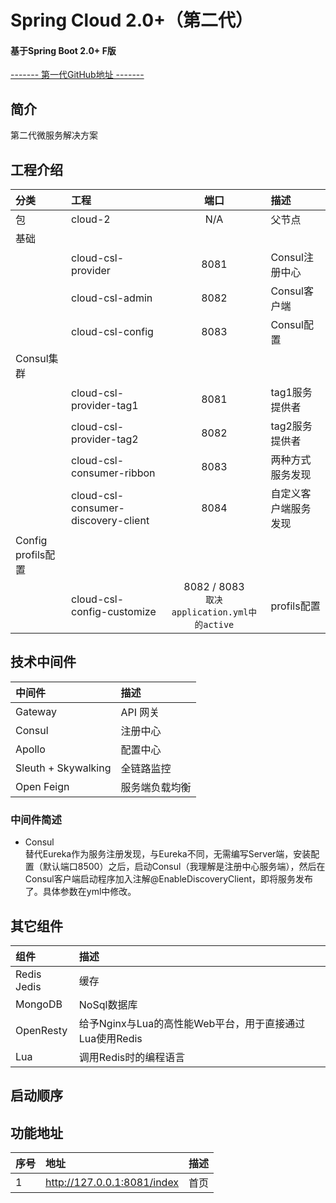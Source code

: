 # Spring Cloud 2.0+（第二代） #
#### 基于Spring Boot 2.0+ F版  ####
[------- 第一代GitHub地址 -------](https://github.com/FrankCy/cloud)
## 简介 ##
第二代微服务解决方案

## 工程介绍 ##
分类|工程|端口|描述
|:---|:--|:--:|:---
|包 |cloud-2|N/A|父节点
|基础 | | |
| | cloud-csl-provider|8081|Consul注册中心
| |cloud-csl-admin|8082|Consul客户端
| |cloud-csl-config|8083|Consul配置
|Consul集群 | | |
| |cloud-csl-provider-tag1|8081|tag1服务提供者
| |cloud-csl-provider-tag2|8082|tag2服务提供者
| |cloud-csl-consumer-ribbon|8083|两种方式服务发现
| |cloud-csl-consumer-discovery-client|8084|自定义客户端服务发现
|Config profils配置 | | |
| |cloud-csl-config-customize|8082 / 8083 <br/> ```取决application.yml中的active```|profils配置

## 技术中间件 ##
中间件|描述
:---|:---
Gateway|API 网关
Consul|注册中心
Apollo|配置中心
Sleuth + Skywalking|全链路监控
Open Feign| 服务端负载均衡

### 中间件简述 ###
- Consul <br/>
替代Eureka作为服务注册发现，与Eureka不同，无需编写Server端，安装配置（默认端口8500）之后，启动Consul（我理解是注册中心服务端），然后在Consul客户端启动程序加入注解@EnableDiscoveryClient，即将服务发布了。具体参数在yml中修改。

## 其它组件 ##
组件|描述
:---|:---
Redis Jedis|缓存
MongoDB|NoSql数据库
OpenResty|给予Nginx与Lua的高性能Web平台，用于直接通过Lua使用Redis
Lua|调用Redis时的编程语言

## 启动顺序 ##

## 功能地址 ##
序号|地址|描述
:---|:---|:---
1|http://127.0.0.1:8081/index|首页|
